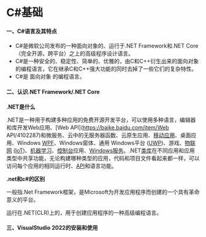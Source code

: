 # C#基础

#### 一、C#语言及其特点

- C#是微软公司发布的一种面向对象的、运行于.NET Framework和.NET Core（完全开源，跨平台）之上的高级程序设计语言。
- C#是一种安全的、稳定性、简单的、优雅的，由C和C++衍生出来的面向对象的编程语言，它在继承C和C++强大功能的同时去掉了一些它们的复杂特性。
- C#是 面向对象 的编程语言。



#### 二、认识.NET Framework/.NET Core

**.NET是什么**

.NET是一种用于构建多种应用的免费开源开发平台，可以使用多种语言，编辑器和库开发Web应用、[Web API](https://baike.baidu.com/item/Web API/4102287)和微服务、云中的无服务器函数、云原生应用、[移动应用](https://baike.baidu.com/item/移动应用/4781098)、桌面应用、Windows [WPF](https://baike.baidu.com/item/WPF/5299594)、Windows窗体、通用 Windows平台 ([UWP](https://baike.baidu.com/item/UWP/4236943))、游戏、[物联网](https://baike.baidu.com/item/物联网/7306589) ([IoT](https://baike.baidu.com/item/IoT/552548))、[机器学习](https://baike.baidu.com/item/机器学习/217599)、[控制台](https://baike.baidu.com/item/控制台/2438626)应用、[Windows服务](https://baike.baidu.com/item/Windows服务/4746718)。.NET[类库](https://baike.baidu.com/item/类库/3351433)在不同应用和应用类型中共享功能，无论构建哪种类型的应用，代码和项目文件看起来都一样，可以访问每个应用的相同运行时、[API](https://baike.baidu.com/item/API/10154)和语言功能。



**.net和c#的区别**

一般指.Net Framework框架，是Microsoft为开发应用程序而创建的一个具有革命意义的平台。

运行在.NET(CLR)上的，用于创建应用程序的一种高级编程语言。



#### 三、VisualStudio 2022的安装和使用

